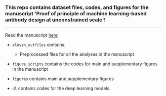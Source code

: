 ### This repo contains  dataset files, codes, and figures for the manuscript 'Proof of principle of machine learning-based antibody design at unconstrained scale'!
***

Read the manuscript [here](https://www.biorxiv.org/content/10.1101/759498v4)

* ```eleven_outfiles``` contains:
	* Preprocessed files for all the analyses in the manuscript 

* ```figure_scripts``` contains the codes for main and supplementary figures in the  manuscript
* ```figures``` contains main and supplementary figures
* ```dl``` contains codes for the deep learning models

